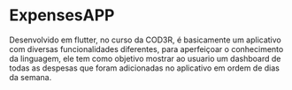 # ExpensesAPP
Desenvolvido em flutter, no curso da COD3R, é basicamente um aplicativo com diversas funcionalidades diferentes, para aperfeiçoar o conhecimento da linguagem, ele tem como objetivo mostrar ao usuario um dashboard de todas as despesas que foram adicionadas no aplicativo em ordem de dias da semana.
